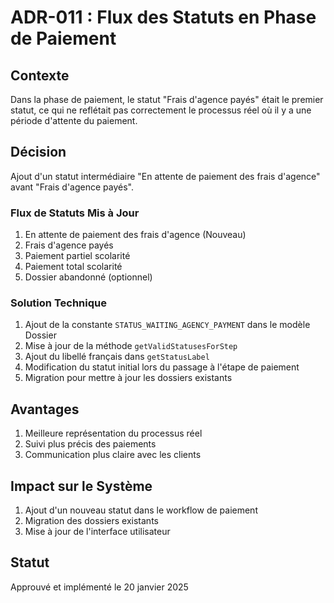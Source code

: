 # ADR-011 : Flux des Statuts en Phase de Paiement

## Contexte
Dans la phase de paiement, le statut "Frais d'agence payés" était le premier statut, ce qui ne reflétait pas correctement le processus réel où il y a une période d'attente du paiement.

## Décision
Ajout d'un statut intermédiaire "En attente de paiement des frais d'agence" avant "Frais d'agence payés".

### Flux de Statuts Mis à Jour
1. En attente de paiement des frais d'agence (Nouveau)
2. Frais d'agence payés
3. Paiement partiel scolarité
4. Paiement total scolarité
5. Dossier abandonné (optionnel)

### Solution Technique
1. Ajout de la constante `STATUS_WAITING_AGENCY_PAYMENT` dans le modèle Dossier
2. Mise à jour de la méthode `getValidStatusesForStep`
3. Ajout du libellé français dans `getStatusLabel`
4. Modification du statut initial lors du passage à l'étape de paiement
5. Migration pour mettre à jour les dossiers existants

## Avantages
1. Meilleure représentation du processus réel
2. Suivi plus précis des paiements
3. Communication plus claire avec les clients

## Impact sur le Système
1. Ajout d'un nouveau statut dans le workflow de paiement
2. Migration des dossiers existants
3. Mise à jour de l'interface utilisateur

## Statut
Approuvé et implémenté le 20 janvier 2025
